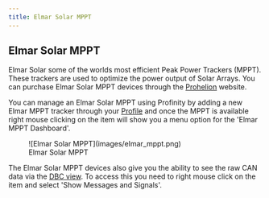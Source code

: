 ```yaml
---
title: Elmar Solar MPPT
---
```


## Elmar Solar MPPT

Elmar Solar some of the worlds most efficient Peak Power Trackers (MPPT).  These trackers are used to optimize the power output of Solar Arrays.  You can purchase Elmar Solar MPPT devices through the [Prohelion](https://www.prohelion.com) website.

You can manage an Elmar Solar MPPT using Profinity by adding a new Elmar MPPT tracker through your [Profile](10_Profiles.md) and once the MPPT is available right mouse clicking on the item will show you a menu option for the 'Elmar MPPT Dashboard'.

<figure markdown>
![Elmar Solar MPPT](images/elmar_mppt.png)
<figcaption>Elmar Solar MPPT</figcaption>
</figure>

The Elmar Solar MPPT devices also give you the ability to see the raw CAN data via the [DBC view](40_CAN_Bus_DBC.md).  To access this you need to right mouse click on the item and select 'Show Messages and Signals'.